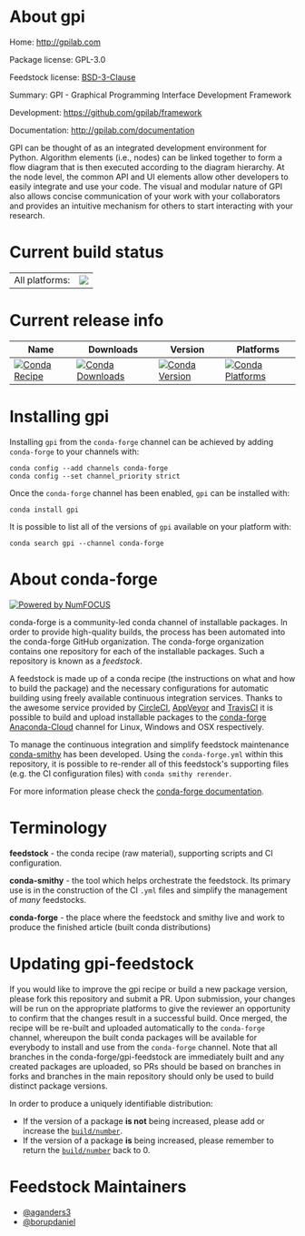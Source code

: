 About gpi
=========

Home: http://gpilab.com

Package license: GPL-3.0

Feedstock license: [BSD-3-Clause](https://github.com/conda-forge/gpi-feedstock/blob/master/LICENSE.txt)

Summary: GPI - Graphical Programming Interface Development Framework

Development: https://github.com/gpilab/framework

Documentation: http://gpilab.com/documentation

GPI can be thought of as an integrated development environment for Python.
Algorithm elements (i.e., nodes) can be linked together to form a flow diagram
that is then executed according to the diagram hierarchy. At the node level,
the common API and UI elements allow other developers to easily integrate
and use your code. The visual and modular nature of GPI also allows concise
communication of your work with your collaborators and provides an intuitive
mechanism for others to start interacting with your research.


Current build status
====================


<table><tr><td>All platforms:</td>
    <td>
      <a href="https://dev.azure.com/conda-forge/feedstock-builds/_build/latest?definitionId=6951&branchName=master">
        <img src="https://dev.azure.com/conda-forge/feedstock-builds/_apis/build/status/gpi-feedstock?branchName=master">
      </a>
    </td>
  </tr>
</table>

Current release info
====================

| Name | Downloads | Version | Platforms |
| --- | --- | --- | --- |
| [![Conda Recipe](https://img.shields.io/badge/recipe-gpi-green.svg)](https://anaconda.org/conda-forge/gpi) | [![Conda Downloads](https://img.shields.io/conda/dn/conda-forge/gpi.svg)](https://anaconda.org/conda-forge/gpi) | [![Conda Version](https://img.shields.io/conda/vn/conda-forge/gpi.svg)](https://anaconda.org/conda-forge/gpi) | [![Conda Platforms](https://img.shields.io/conda/pn/conda-forge/gpi.svg)](https://anaconda.org/conda-forge/gpi) |

Installing gpi
==============

Installing `gpi` from the `conda-forge` channel can be achieved by adding `conda-forge` to your channels with:

```
conda config --add channels conda-forge
conda config --set channel_priority strict
```

Once the `conda-forge` channel has been enabled, `gpi` can be installed with:

```
conda install gpi
```

It is possible to list all of the versions of `gpi` available on your platform with:

```
conda search gpi --channel conda-forge
```


About conda-forge
=================

[![Powered by NumFOCUS](https://img.shields.io/badge/powered%20by-NumFOCUS-orange.svg?style=flat&colorA=E1523D&colorB=007D8A)](http://numfocus.org)

conda-forge is a community-led conda channel of installable packages.
In order to provide high-quality builds, the process has been automated into the
conda-forge GitHub organization. The conda-forge organization contains one repository
for each of the installable packages. Such a repository is known as a *feedstock*.

A feedstock is made up of a conda recipe (the instructions on what and how to build
the package) and the necessary configurations for automatic building using freely
available continuous integration services. Thanks to the awesome service provided by
[CircleCI](https://circleci.com/), [AppVeyor](https://www.appveyor.com/)
and [TravisCI](https://travis-ci.com/) it is possible to build and upload installable
packages to the [conda-forge](https://anaconda.org/conda-forge)
[Anaconda-Cloud](https://anaconda.org/) channel for Linux, Windows and OSX respectively.

To manage the continuous integration and simplify feedstock maintenance
[conda-smithy](https://github.com/conda-forge/conda-smithy) has been developed.
Using the ``conda-forge.yml`` within this repository, it is possible to re-render all of
this feedstock's supporting files (e.g. the CI configuration files) with ``conda smithy rerender``.

For more information please check the [conda-forge documentation](https://conda-forge.org/docs/).

Terminology
===========

**feedstock** - the conda recipe (raw material), supporting scripts and CI configuration.

**conda-smithy** - the tool which helps orchestrate the feedstock.
                   Its primary use is in the construction of the CI ``.yml`` files
                   and simplify the management of *many* feedstocks.

**conda-forge** - the place where the feedstock and smithy live and work to
                  produce the finished article (built conda distributions)


Updating gpi-feedstock
======================

If you would like to improve the gpi recipe or build a new
package version, please fork this repository and submit a PR. Upon submission,
your changes will be run on the appropriate platforms to give the reviewer an
opportunity to confirm that the changes result in a successful build. Once
merged, the recipe will be re-built and uploaded automatically to the
`conda-forge` channel, whereupon the built conda packages will be available for
everybody to install and use from the `conda-forge` channel.
Note that all branches in the conda-forge/gpi-feedstock are
immediately built and any created packages are uploaded, so PRs should be based
on branches in forks and branches in the main repository should only be used to
build distinct package versions.

In order to produce a uniquely identifiable distribution:
 * If the version of a package **is not** being increased, please add or increase
   the [``build/number``](https://docs.conda.io/projects/conda-build/en/latest/resources/define-metadata.html#build-number-and-string).
 * If the version of a package **is** being increased, please remember to return
   the [``build/number``](https://docs.conda.io/projects/conda-build/en/latest/resources/define-metadata.html#build-number-and-string)
   back to 0.

Feedstock Maintainers
=====================

* [@aganders3](https://github.com/aganders3/)
* [@borupdaniel](https://github.com/borupdaniel/)

